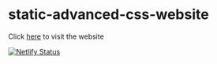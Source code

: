 # static-advanced-css-website

Click [here](ak-tours.netlify.app) to visit the website

[![Netlify Status](https://api.netlify.com/api/v1/badges/b2af3610-d15c-413b-9818-a70b944220c3/deploy-status)](https://app.netlify.com/sites/ak-tours/deploys)
